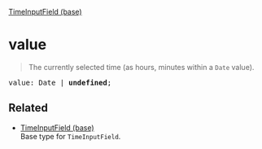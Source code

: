 [TimeInputField (base)](TimeInputField_base.md)

# value

> The currently selected time (as hours, minutes within a `Date` value).

<pre class="docgen_signature">value: Date | <b>undefined</b>;</pre>

## Related

- [<!--{ref:type}-->TimeInputField (base)](TimeInputField_base.md) \
    Base type for `TimeInputField`.
